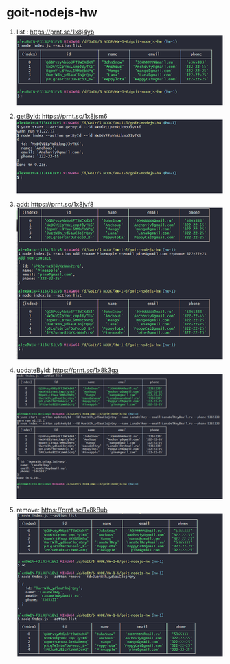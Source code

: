# goit-nodejs-hw

1. list : https://prnt.sc/1x8j4yb
   ![list](/--action_list.png)

2. getById: https://prnt.sc/1x8jsm6
   ![list](/--action_getById.png)

3. add: https://prnt.sc/1x8jvf8
   ![list](/--action_add.png)

4. updateById: https://prnt.sc/1x8k3ga
   ![list](/--action_updateById.png)

5. remove: https://prnt.sc/1x8k8ub
   ![list](/--action_remove.png)
